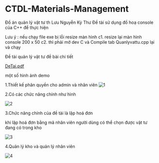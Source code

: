 # CTDL-Materials-Management
Đồ án quản lý vật tư th Lưu Nguyễn Kỳ Thư
Đề tài sử dụng đồ hoạ console của C++ để thực hiện



Lưu ý : nếu chạy file exe bị lỗi resize màn hình 
c1. resize lại màn hình console 200 x 50
c2. thì phải mở dev C và Compile tab Quanlyvattu.cpp lại và chạy



Đề tài quản lý vật tư 
đề bài chi tiết

[DeTai.pdf](https://github.com/phanvu0313/CTDL-Materials-Management/files/6249601/DeTai.pdf)


một số hình ảnh demo 



1.Thiết kế phân quyền cho admin và nhân viên
![1](https://user-images.githubusercontent.com/81801348/113417682-2cea8a80-93ee-11eb-9b0c-cccc0b36c6e2.png)




2.Có các chức năng chính như hình 


![2](https://user-images.githubusercontent.com/81801348/113417684-2f4ce480-93ee-11eb-8a96-ef0f6b25623e.png)


3.Chức năng chính của đề tài là lập hoá đơn 


khi lập hoá đơn bằng mã nhân viên người dùng có thể chọn được vật tư đang có trong kho

![3](https://user-images.githubusercontent.com/81801348/113417687-31af3e80-93ee-11eb-90b1-e46df0cb8b84.png)


4.Quản lý kho và quản lý nhân viên 

![4](https://user-images.githubusercontent.com/81801348/113417689-33790200-93ee-11eb-896e-c98447a0d858.png)

